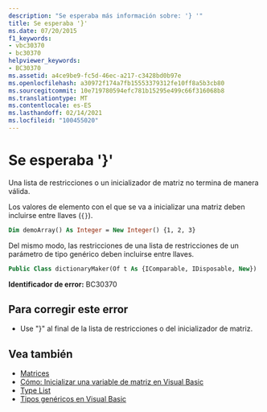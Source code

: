```yaml
---
description: "Se esperaba más información sobre: '} '"
title: Se esperaba '}'
ms.date: 07/20/2015
f1_keywords:
- vbc30370
- bc30370
helpviewer_keywords:
- BC30370
ms.assetid: a4ce9be9-fc5d-46ec-a217-c3428bd0b97e
ms.openlocfilehash: a30972f174a7fb15553379312fe10ff8a5b3cb80
ms.sourcegitcommit: 10e719780594efc781b15295e499c66f316068b8
ms.translationtype: MT
ms.contentlocale: es-ES
ms.lasthandoff: 02/14/2021
ms.locfileid: "100455020"
---
```

# <a name="-expected"></a>Se esperaba '}'

Una lista de restricciones o un inicializador de matriz no termina de manera válida.

Los valores de elemento con el que se va a inicializar una matriz deben incluirse entre llaves (`{}`).

```vb
Dim demoArray() As Integer = New Integer() {1, 2, 3}
```

Del mismo modo, las restricciones de una lista de restricciones de un parámetro de tipo genérico deben incluirse entre llaves.

```vb
Public Class dictionaryMaker(Of t As {IComparable, IDisposable, New})
```

**Identificador de error:** BC30370

## <a name="to-correct-this-error"></a>Para corregir este error

- Use "}" al final de la lista de restricciones o del inicializador de matriz.

## <a name="see-also"></a>Vea también

- [Matrices](../programming-guide/language-features/arrays/index.md)
- [Cómo: Inicializar una variable de matriz en Visual Basic](../programming-guide/language-features/arrays/how-to-initialize-an-array-variable.md)
- [Type List](../language-reference/statements/type-list.md)
- [Tipos genéricos en Visual Basic](../programming-guide/language-features/data-types/generic-types.md)

